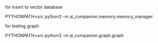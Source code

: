 for insert to vector database

PYTHONPATH=src python3 -m ai_companion.memory.memory_manager


for testing graph

PYTHONPATH=src python3 -m ai_companion.graph.graph